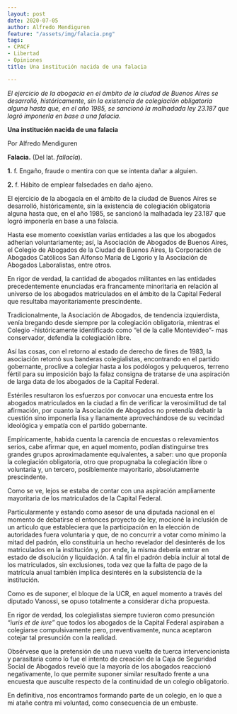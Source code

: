 ```yaml
---
layout: post
date: 2020-07-05
author: Alfredo Mendiguren
feature: "/assets/img/falacia.png"
tags:
- CPACF
- Libertad
- Opiniones
title: Una institución nacida de una falacia

---
```

_El ejercicio de la abogacía en el ámbito de la ciudad de Buenos Aires se desarrolló, históricamente, sin la existencia de colegiación obligatoria alguna hasta que, en el año 1985, se sancionó la malhadada ley 23.187 que logró imponerla en base a una falacia._

**Una institución nacida de una falacia**

Por Alfredo Mendiguren

**Falacia.** (Del lat. _fallacĭa_).

**1.** f. Engaño, fraude o mentira con que se intenta dañar a alguien.

**2.** f. Hábito de emplear falsedades en daño ajeno.

El ejercicio de la abogacía en el ámbito de la ciudad de Buenos Aires se desarrolló, históricamente, sin la existencia de colegiación obligatoria alguna hasta que, en el año 1985, se sancionó la malhadada ley 23.187 que logró imponerla en base a una falacia.

Hasta ese momento coexistían varias entidades a las que los abogados adherían voluntariamente; así, la Asociación de Abogados de Buenos Aires, el Colegio de Abogados de la Ciudad de Buenos Aires, la Corporación de Abogados Católicos San Alfonso María de Ligorio y la Asociación de Abogados Laboralistas, entre otros.

En rigor de verdad, la cantidad de abogados militantes en las entidades precedentemente enunciadas era francamente minoritaria en relación al universo de los abogados matriculados en el ámbito de la Capital Federal que resultaba mayoritariamente prescindente.

Tradicionalmente, la Asociación de Abogados, de tendencia izquierdista, venía bregando desde siempre por la colegiación obligatoria, mientras el Colegio -históricamente identificado como “el de la calle Montevideo”- mas conservador, defendía la colegiación libre.

Así las cosas, con el retorno al estado de derecho de fines de 1983, la asociación retomó sus banderas colegialistas, encontrando en el partido gobernante, proclive a colegiar hasta a los podólogos y peluqueros, terreno fértil para su imposición bajo la falaz consigna de tratarse de una aspiración de larga data de los abogados de la Capital Federal.

Estériles resultaron los esfuerzos por convocar una encuesta entre los abogados matriculados en la ciudad a fin de verificar la verosimilitud de tal afirmación, por cuanto la Asociación de Abogados no pretendía debatir la cuestión sino imponerla lisa y llanamente aprovechándose de su vecindad ideológica y empatía con el partido gobernante.

Empíricamente, habida cuenta la carencia de encuestas o relevamientos serios, cabe afirmar que, en aquel momento, podían distinguirse tres grandes grupos aproximadamente equivalentes, a saber: uno que proponía la colegiación obligatoria, otro que propugnaba la colegiación libre o voluntaria y, un tercero, posiblemente mayoritario, absolutamente prescindente.

Como se ve, lejos se estaba de contar con una aspiración ampliamente mayoritaria de los matriculados de la Capital Federal.

Particularmente y estando como asesor de una diputada nacional en el momento de debatirse el entonces proyecto de ley, mocioné la inclusión de un artículo que estableciera que la participación en la elección de autoridades fuera voluntaria y que, de no concurrir a votar como mínimo la mitad del padrón, ello constituiría un hecho revelador del desinterés de los matriculados en la institución y, por ende, la misma debería entrar en estado de disolución y liquidación. A tal fin el padrón debía incluir al total de los matriculados, sin exclusiones, toda vez que la falta de pago de la matrícula anual también implica desinterés en la subsistencia de la institución.

Como es de suponer, el bloque de la UCR, en aquel momento a través del diputado Vanossi, se opuso totalmente a considerar dicha propuesta.

En rigor de verdad, los colegialistas siempre tuvieron como presunción _“iuris et de iure”_ que todos los abogados de la Capital Federal aspiraban a colegiarse compulsivamente pero, preventivamente, nunca aceptaron cotejar tal presunción con la realidad.

Obsérvese que la pretensión de una nueva vuelta de tuerca intervencionista y parasitaria como lo fue el intento de creación de la Caja de Seguridad Social de Abogados reveló que la mayoría de los abogados reaccionó negativamente, lo que permite suponer similar resultado frente a una encuesta que ausculte respecto de la continuidad de un colegio obligatorio.

En definitiva, nos encontramos formando parte de un colegio, en lo que a mi atañe contra mi voluntad, como consecuencia de un embuste.